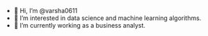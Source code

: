- 👋 Hi, I’m @varsha0611
- 👀 I’m interested in data science and machine learning algorithms.
- 🌱 I’m currently working as a business analyst.


<!---
varsha0611/varsha0611 is a ✨ special ✨ repository because its `README.md` (this file) appears on your GitHub profile.
You can click the Preview link to take a look at your changes.
--->
